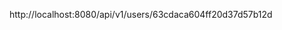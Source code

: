 <!-- test this  api call to check that all is working -->

http://localhost:8080/api/v1/users/63cdaca604ff20d37d57b12d
